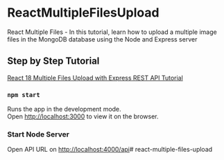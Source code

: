 # ReactMultipleFilesUpload
React Multiple Files - In this tutorial, learn how to upload a multiple image files in the MongoDB database using the Node and Express server

## Step by Step Tutorial
[React 18 Multiple Files Upload with Express REST API Tutorial](https://www.positronx.io/react-multiple-files-upload-with-node-express-tutorial/)


### `npm start`

Runs the app in the development mode.<br>
Open [http://localhost:3000](http://localhost:3000) to view it on the browser.


### Start Node Server
Open API URL on [http://localhost:4000/api](http://localhost:4000/api)# react-multiple-files-upload
